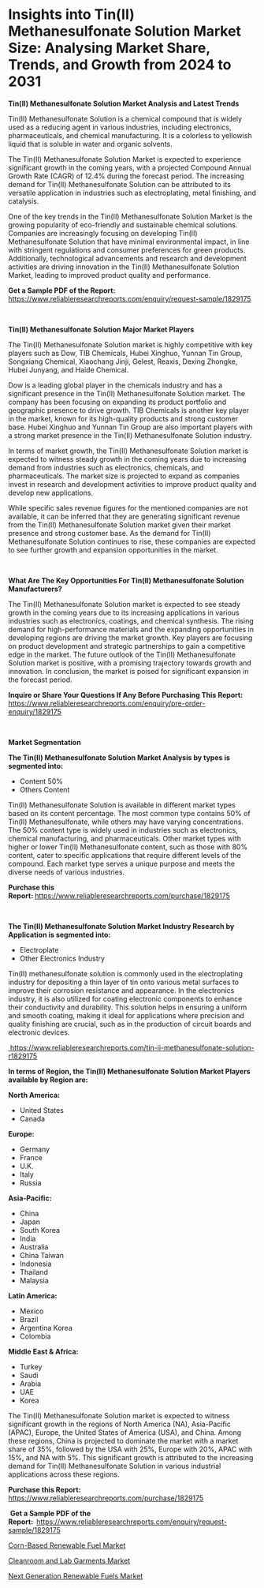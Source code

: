 <p><h1>Insights into Tin(II) Methanesulfonate Solution Market Size: Analysing Market Share, Trends, and Growth from 2024 to 2031</h1></p><p><strong>Tin(II) Methanesulfonate Solution Market Analysis and Latest Trends</strong></p>
<p><p>Tin(II) Methanesulfonate Solution is a chemical compound that is widely used as a reducing agent in various industries, including electronics, pharmaceuticals, and chemical manufacturing. It is a colorless to yellowish liquid that is soluble in water and organic solvents. </p><p>The Tin(II) Methanesulfonate Solution Market is expected to experience significant growth in the coming years, with a projected Compound Annual Growth Rate (CAGR) of 12.4% during the forecast period. The increasing demand for Tin(II) Methanesulfonate Solution can be attributed to its versatile application in industries such as electroplating, metal finishing, and catalysis. </p><p>One of the key trends in the Tin(II) Methanesulfonate Solution Market is the growing popularity of eco-friendly and sustainable chemical solutions. Companies are increasingly focusing on developing Tin(II) Methanesulfonate Solution that have minimal environmental impact, in line with stringent regulations and consumer preferences for green products. Additionally, technological advancements and research and development activities are driving innovation in the Tin(II) Methanesulfonate Solution Market, leading to improved product quality and performance.</p></p>
<p><strong>Get a Sample PDF of the Report:&nbsp;</strong> <a href="https://www.reliableresearchreports.com/enquiry/request-sample/1829175">https://www.reliableresearchreports.com/enquiry/request-sample/1829175</a></p>
<p>&nbsp;</p>
<p><strong>Tin(II) Methanesulfonate Solution Major Market Players</strong></p>
<p><p>The Tin(II) Methanesulfonate Solution market is highly competitive with key players such as Dow, TIB Chemicals, Hubei Xinghuo, Yunnan Tin Group, Songxiang Chemical, Xiaochang Jinji, Gelest, Reaxis, Dexing Zhongke, Hubei Junyang, and Haide Chemical. </p><p>Dow is a leading global player in the chemicals industry and has a significant presence in the Tin(II) Methanesulfonate Solution market. The company has been focusing on expanding its product portfolio and geographic presence to drive growth. TIB Chemicals is another key player in the market, known for its high-quality products and strong customer base. Hubei Xinghuo and Yunnan Tin Group are also important players with a strong market presence in the Tin(II) Methanesulfonate Solution industry.</p><p>In terms of market growth, the Tin(II) Methanesulfonate Solution market is expected to witness steady growth in the coming years due to increasing demand from industries such as electronics, chemicals, and pharmaceuticals. The market size is projected to expand as companies invest in research and development activities to improve product quality and develop new applications.</p><p>While specific sales revenue figures for the mentioned companies are not available, it can be inferred that they are generating significant revenue from the Tin(II) Methanesulfonate Solution market given their market presence and strong customer base. As the demand for Tin(II) Methanesulfonate Solution continues to rise, these companies are expected to see further growth and expansion opportunities in the market.</p></p>
<p>&nbsp;</p>
<p><strong>What Are The Key Opportunities For Tin(II) Methanesulfonate Solution Manufacturers?</strong></p>
<p><p>The Tin(II) Methanesulfonate Solution market is expected to see steady growth in the coming years due to its increasing applications in various industries such as electronics, coatings, and chemical synthesis. The rising demand for high-performance materials and the expanding opportunities in developing regions are driving the market growth. Key players are focusing on product development and strategic partnerships to gain a competitive edge in the market. The future outlook of the Tin(II) Methanesulfonate Solution market is positive, with a promising trajectory towards growth and innovation. In conclusion, the market is poised for significant expansion in the forecast period.</p></p>
<p><strong>Inquire or Share Your Questions If Any Before Purchasing This Report:</strong> <a href="https://www.reliableresearchreports.com/enquiry/pre-order-enquiry/1829175">https://www.reliableresearchreports.com/enquiry/pre-order-enquiry/1829175</a></p>
<p>&nbsp;</p>
<p><strong>Market Segmentation</strong></p>
<p><strong>The Tin(II) Methanesulfonate Solution Market Analysis by types is segmented into:</strong></p>
<p><ul><li>Content 50%</li><li>Others Content</li></ul></p>
<p><p>Tin(II) Methanesulfonate Solution is available in different market types based on its content percentage. The most common type contains 50% of Tin(II) Methanesulfonate, while others may have varying concentrations. The 50% content type is widely used in industries such as electronics, chemical manufacturing, and pharmaceuticals. Other market types with higher or lower Tin(II) Methanesulfonate content, such as those with 80% content, cater to specific applications that require different levels of the compound. Each market type serves a unique purpose and meets the diverse needs of various industries.</p></p>
<p><strong>Purchase this Report:&nbsp;</strong><a href="https://www.reliableresearchreports.com/purchase/1829175">https://www.reliableresearchreports.com/purchase/1829175</a></p>
<p>&nbsp;</p>
<p><strong>The Tin(II) Methanesulfonate Solution Market Industry Research by Application is segmented into:</strong></p>
<p><ul><li>Electroplate</li><li>Other Electronics Industry</li></ul></p>
<p><p>Tin(II) methanesulfonate solution is commonly used in the electroplating industry for depositing a thin layer of tin onto various metal surfaces to improve their corrosion resistance and appearance. In the electronics industry, it is also utilized for coating electronic components to enhance their conductivity and durability. This solution helps in ensuring a uniform and smooth coating, making it ideal for applications where precision and quality finishing are crucial, such as in the production of circuit boards and electronic devices.</p></p>
<p><a href="https://www.reliableresearchreports.com/tin-ii-methanesulfonate-solution-r1829175">&nbsp;https://www.reliableresearchreports.com/tin-ii-methanesulfonate-solution-r1829175</a></p>
<p><strong>In terms of Region, the Tin(II) Methanesulfonate Solution Market Players available by Region are:</strong></p>
<p>
    <p> <strong> North America: </strong>
        <ul>
            <li>United States</li>
            <li>Canada</li>
        </ul>
        </p> 
    <p> <strong> Europe: </strong>
        <ul>
            <li>Germany</li>
            <li>France</li>
            <li>U.K.</li>
            <li>Italy</li>
            <li>Russia</li>
        </ul>
        </p> 
    <p> <strong> Asia-Pacific: </strong>
        <ul>
            <li>China</li>
            <li>Japan</li>
            <li>South Korea</li>
            <li>India</li>
            <li>Australia</li>
            <li>China Taiwan</li>
            <li>Indonesia</li>
            <li>Thailand</li>
            <li>Malaysia</li>
        </ul>
        </p> 
    <p> <strong> Latin America: </strong>
        <ul>
            <li>Mexico</li>
            <li>Brazil</li>
            <li>Argentina Korea</li>
            <li>Colombia</li>
        </ul>
        </p> 
    <p> <strong> Middle East & Africa: </strong>
        <ul>
            <li>Turkey</li>
            <li>Saudi</li>
            <li>Arabia</li>
            <li>UAE</li>
            <li>Korea</li>
        </ul>
    </p>
    </p>
<p><p>The Tin(II) Methanesulfonate Solution market is expected to witness significant growth in the regions of North America (NA), Asia-Pacific (APAC), Europe, the United States of America (USA), and China. Among these regions, China is projected to dominate the market with a market share of 35%, followed by the USA with 25%, Europe with 20%, APAC with 15%, and NA with 5%. This significant growth is attributed to the increasing demand for Tin(II) Methanesulfonate Solution in various industrial applications across these regions.</p></p>
<p><strong>Purchase this Report: </strong><a href="https://www.reliableresearchreports.com/purchase/1829175">https://www.reliableresearchreports.com/purchase/1829175</a></p>
<p>&nbsp;<strong>Get a Sample PDF of the Report:&nbsp;&nbsp;</strong><a href="https://www.reliableresearchreports.com/enquiry/request-sample/1829175">https://www.reliableresearchreports.com/enquiry/request-sample/1829175</a></p>
<p><strong></strong></p>
<p><p><a href="https://github.com/JameTravis/Market-Research-Report-List-6/blob/main/corn-based-renewable-fuel-market.md">Corn-Based Renewable Fuel Market</a></p><p><a href="https://github.com/vimar16th/Market-Research-Report-List-5/blob/main/cleanroom-and-lab-garments-market.md">Cleanroom and Lab Garments Market</a></p><p><a href="https://github.com/qndifksd5/Market-Research-Report-List-1/blob/main/next-generation-renewable-fuels-market.md">Next Generation Renewable Fuels Market</a></p></p>